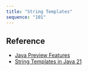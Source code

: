 ```yaml
---
title: "String Templates"
sequence: "101"
---
```



## Reference

- [Java Preview Features](https://www.baeldung.com/java-preview-features)
- [String Templates in Java 21](https://www.baeldung.com/java-21-string-templates)
